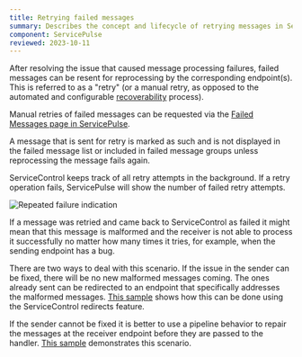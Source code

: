```yaml
---
title: Retrying failed messages
summary: Describes the concept and lifecycle of retrying messages in ServicePulse
component: ServicePulse
reviewed: 2023-10-11
---
```


After resolving the issue that caused message processing failures, failed messages can be resent for reprocessing by the corresponding endpoint(s). This is referred to as a "retry" (or a manual retry, as opposed to the automated and configurable [recoverability](/nservicebus/recoverability/) process).

Manual retries of failed messages can be requested via the [Failed Messages page in ServicePulse](/servicepulse/intro-failed-messages.md).

A message that is sent for retry is marked as such and is not displayed in the failed message list or included in failed message groups unless reprocessing the message fails again.

ServiceControl keeps track of all retry attempts in the background. If a retry operation fails, ServicePulse will show the number of failed retry attempts.

![Repeated failure indication](images/failed-messages-repeated-failure.png 'width=500')

If a message was retried and came back to ServiceControl as failed it might mean that this message is malformed and the receiver is not able to process it successfully no matter how many times it tries, for example, when the sending endpoint has a bug.

There are two ways to deal with this scenario. If the issue in the sender can be fixed, there will be no new malformed messages coming. The ones already sent can be redirected to an endpoint that specifically addresses the malformed messages. [This sample](/samples/servicecontrol/fix-messages/) shows how this can be done using the ServiceControl redirects feature.

If the sender cannot be fixed it is better to use a pipeline behavior to repair the messages at the receiver endpoint before they are passed to the handler. [This sample](/samples/pipeline/fix-messages-using-behavior/) demonstrates this scenario.
